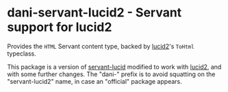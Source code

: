 # dani-servant-lucid2 - Servant support for lucid2

Provides the `HTML` Servant content type, backed by
[lucid2](https://hackage.haskell.org/package/lucid2)'s `ToHtml` typeclass. 

This package is a version of
[servant-lucid](https://hackage.haskell.org/package/servant-lucid) modified to
work with [lucid2](https://hackage.haskell.org/package/lucid2), and with some
further changes. The "dani-" prefix is to avoid squatting on the
"servant-lucid2" name, in case an "official" package appears.